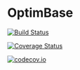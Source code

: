 # OptimBase

[![Build Status](https://travis-ci.org/pkofod/OptimBase.jl.svg?branch=master)](https://travis-ci.org/pkofod/OptimBase.jl)

[![Coverage Status](https://coveralls.io/repos/pkofod/OptimBase.jl/badge.svg?branch=master&service=github)](https://coveralls.io/github/pkofod/OptimBase.jl?branch=master)

[![codecov.io](http://codecov.io/github/pkofod/OptimBase.jl/coverage.svg?branch=master)](http://codecov.io/github/pkofod/OptimBase.jl?branch=master)
